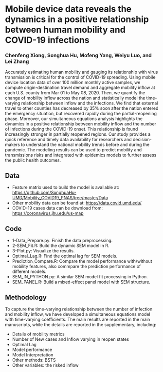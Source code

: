 # Mobile device data reveals the dynamics in a positive relationship between human mobility and COVID-19 infections
### Chenfeng Xiong, Songhua Hu, Mofeng Yang, Weiyu Luo, and Lei Zhang
Accurately estimating human mobility and gauging its relationship with virus transmission is critical for the control of COVID-19 spreading. Using mobile device location data of over 100 million monthly active samples, we compute origin-destination travel demand and aggregate mobility inflow at each U.S. county from Mar 01 to May 08, 2020. Then, we quantify the change of mobility inflow across the nation and statistically model the time-varying relationship between inflow and the infections. We find that external travel to other counties has decreased by 35% soon after the nation entered the emergency situation, but recovered rapidly during the partial-reopening phase. Moreover, our simultaneous equations analysis highlights the dynamics in a positive relationship between mobility inflow and the number of infections during the COVID-19 onset. This relationship is found increasingly stronger in partially reopened regions. Our study provides a quick reference and timely data availability for researchers and decision-makers to understand the national mobility trends before and during the pandemic. The modeling results can be used to predict mobility and transmissions risks and integrated with epidemics models to further assess the public health outcomes.

## Data
* Feature matrix used to build the model is available at:
https://github.com/SonghuaHu-UMD/Mobility_COVID19_PNAS/tree/master/Data
* Other mobility data can be found at:
https://data.covid.umd.edu/
* COVID-19 cases data can be download from:
https://coronavirus.jhu.edu/us-map

## Code
* 1-Data_Prepare.py: Finish the data preprocessing.
* 2-SEM_Fit.R: Build the dynamic SEM model in R.
* 3-Plot.py: Visualize the results.
* Optimal_Lag.R: Find the optimal lag for SEM models.
* Prediction_Compare.R: Compare the model performance with/without mobility features, also commpare the prediction performance of different models.
* SEM_IN_PYTHON.py: A similar SEM model fit processing in Python.
* SEM_PANEL.R: Build a mixed-effect panel model with SEM structure.

## Methodology
To capture the time-varying relationship between the number of infection and mobility inflow, we have developed a simultaneous equations model with time-varying coefficients. The main results are reported in the main manuscripts, while the details are reported in the supplementary, including:
* Details of mobility metrics
* Number of New cases and Inflow varying in reopen states 
* Optimal Lag
* Model performance 
* Model Interpretation
* Other methods: BSTS 
* Other variables: the risked inflow

